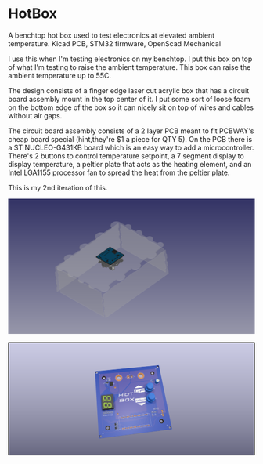 # HotBox
A benchtop hot box used to test electronics at elevated ambient temperature.  Kicad PCB, STM32 firmware, OpenScad Mechanical

I use this when I'm testing electronics on my benchtop.  I put this box on top of what I'm testing to raise the ambient temperature.
This box can raise the ambient temperature up to 55C.

The design consists of a finger edge laser cut acrylic box that has a circuit board assembly mount in the top center of it.  I put some sort of loose foam on the bottom edge of the box so it can nicely sit on top of wires and cables without air gaps.  

The circuit board assembly consists of a 2 layer PCB meant to fit PCBWAY's cheap board special (hint,they're $1 a piece for QTY 5).  On the PCB there is a ST NUCLEO-G431KB board which is an easy way to add a microcontroller.  There's 2 buttons to control temperature setpoint, a 7 segment display to display temperature, a peltier plate that acts as the heating element, and an Intel LGA1155 processor fan to spread the heat from the peltier plate.

This is my 2nd iteration of this.

![](3D.png?raw=true)

![](PCB.png?raw=true)
